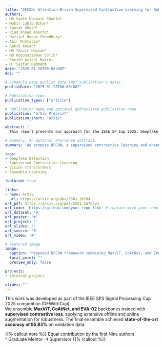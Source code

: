 ```yaml
---
title: "DFCON: Attention-Driven Supervised Contrastive Learning for Robust Deepfake Detection"
authors:
- MD Sadik Hossain Shanto*
- Mahir Labib Dihan*
- Souvik Ghosh*
- Riad Ahmed Anonto*
- Hafijul Hoque Chowdhury*
- Abir Muhtasim*
- Rakib Ahsan*
- MD Tanvir Hassan*
- MD Roqunuzzaman Sojib*
- Sheikh Azizul Hakim†
- M. Saifur Rahman‡
date: "2025-01-28T00:00:00Z"
doi: ""

# Schedule page publish date (NOT publication's date).
publishDate: "2025-01-28T00:00:00Z"

# Publication type.
publication_types: ["article"]

# Publication name and optional abbreviated publication name.
publication: "arXiv Preprint"
publication_short: "arXiv"

abstract: |
  This report presents our approach for the IEEE SP Cup 2025: Deepfake Face Detection in the Wild (DFWild-Cup), focusing on detecting deepfakes across diverse datasets. Our methodology employs advanced backbone models, including MaxViT, CoAtNet, and EVA-02, fine-tuned using supervised contrastive loss to enhance feature separation. These models were specifically chosen for their complementary strengths. After training, we freeze their parameters and train classification heads, combining predictions through a majority voting ensemble. The proposed system achieves a commendable accuracy of **95.83%** on the validation dataset, demonstrating robustness and generalization across diverse deepfake scenarios.

# Summary. An optional shortened abstract.
summary: "We propose DFCON, a supervised contrastive learning and ensemble-based approach for robust deepfake detection, achieving 95.83% validation accuracy in IEEE SP Cup 2025."

tags:
- Deepfake Detection
- Supervised Contrastive Learning
- Vision Transformers
- Ensemble Learning

featured: true

links:
- name: ArXiv
  url: https://arxiv.org/abs/2501.16704
url_pdf: https://arxiv.org/pdf/2501.16704v1
url_code: 'https://github.com/your-repo-link' # replace with your repo if available
url_dataset: '#'
url_poster: '#'
url_project: ''
url_slides: ''
url_source: '#'
url_video: '#'

# Featured image
image:
  caption: 'Proposed DFCON framework combining MaxViT, CoAtNet, and EVA-02 with supervised contrastive learning.'
  focal_point: ""
  preview_only: false

projects:
- internal-project

slides: ""
---
```


This work was developed as part of the IEEE SPS Signal Processing Cup 2025 competition (DFWild-Cup).  
We ensemble **MaxViT, CoAtNet, and EVA-02** backbones trained with **supervised contrastive loss**, applying extensive offline and online augmentation for robustness. The final ensemble achieved **state-of-the-art accuracy of 95.83%** on validation data.

{{% callout note %}}
Equal contribution by the first Nine authors.  
† Graduate Mentor · ‡ Supervisor
{{% /callout %}}
